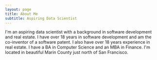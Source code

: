 ```yaml
---
layout: page
title: About Me
subtitle: Aspiring Data Scientist
---
```


I'm an aspiring data scientist with a background in software development and real estate.  I have over 18 years in software development and am the co-inventor of a software patent.  I also have over 18 years experience in real estate.  I have a BA in Computer Science and an MBA in Finance.  I'm located in beautiful Marin County just north of San Francisco.

